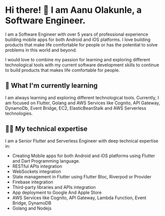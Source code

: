 # Hi there! 👋 I am Aanu Olakunle, a Software Engineer.

I am a Software Engineer with over 5 years of professional experience building mobile apps for both Android and iOS platforms. I love building products that make life comfortable for people or has the potential to solve problems in this world and beyond. 

I would love to combine my passion for learning and exploring different technological tools with my current software development skills to continue to build products that makes life comfortable for people.

## 🌱 What I'm currently learning 

I am always learning and exploring different technological tools. Currently, I am focused on Flutter, Golang and AWS Services like Cognito, API Gateway, DynamoDb, Event Bridge, EC2, ElasticBeanStalk  and AWS Serverless technologies.

## 👨‍💻 My technical expertise 

I am a Senior Flutter and Serverless Engineer with deep technical expertise in:

- Creating Mobile apps for both Android and iOS platforms using Flutter and Dart Programming language.
- RESTful APIs integration
- WebSockets integration
- State management in Flutter using Flutter Bloc, Riverpod or Provider
- Firebase integration
- Third-party libraries and APIs integration
- App deployment to Google And Apple Store
- AWS Services like Cognito, API Gateway, Lambda Function, Event Bridge, DynamoDB
- Golang and Nodejs
